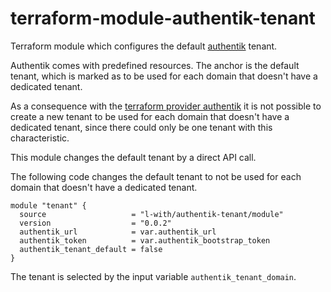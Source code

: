 # terraform-module-authentik-tenant

Terraform module which configures the default [authentik](https://goauthentik.io/docs/tenants) tenant.

Authentik comes with predefined resources. 
The anchor is the default tenant, which is marked as 
to be used for each domain that doesn't have a dedicated tenant.

As a consequence with the 
[terraform provider authentik](https://registry.terraform.io/providers/goauthentik/authentik) 
it is not possible to create a new tenant
to be used for each domain that doesn't have a dedicated tenant,
since there could only be one tenant with this characteristic.

This module changes the default tenant by a direct API call.

The following code changes the default tenant to 
not be used for each domain that doesn't have a dedicated tenant.

```
module "tenant" {
  source                   = "l-with/authentik-tenant/module"
  version                  = "0.0.2"
  authentik_url            = var.authentik_url
  authentik_token          = var.authentik_bootstrap_token
  authentik_tenant_default = false
}
 ```

The tenant is selected by the input variable `authentik_tenant_domain`.